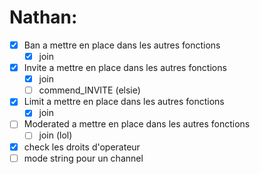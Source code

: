 # Nathan:

- [x] Ban a mettre en place dans les autres fonctions
  - [x] join
- [x] Invite a mettre en place dans les autres fonctions
  - [x] join
  - [ ] commend_INVITE (elsie)
- [x] Limit a mettre en place dans les autres fonctions
  - [x] join
- [ ] Moderated a mettre en place dans les autres fonctions
  - [ ] join (lol)

- [x] check les droits d'operateur
- [ ] mode string pour un channel